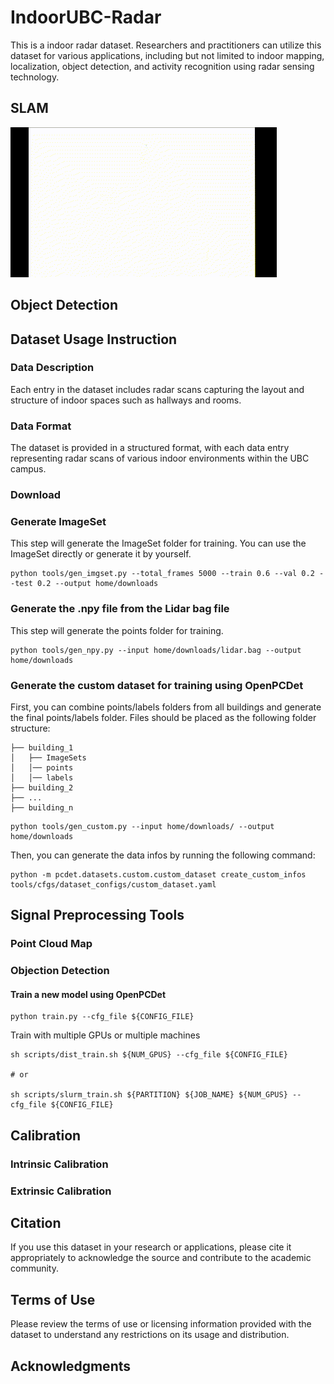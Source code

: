 # IndoorUBC-Radar
This is a indoor radar dataset. Researchers and practitioners can utilize this dataset for various applications, including but not limited to indoor mapping, localization, object detection, and activity recognition using radar sensing technology.

## SLAM
![Animated GIF](img/CEME_f2.gif)
## Object Detection

## Dataset Usage Instruction

### Data Description
Each entry in the dataset includes radar scans capturing the layout and structure of indoor spaces such as hallways and rooms.
### Data Format
The dataset is provided in a structured format, with each data entry representing radar scans of various indoor environments within the UBC campus.
### Download
### Generate ImageSet
This step will generate the ImageSet folder for training. You can use the ImageSet directly or generate it by yourself.
```
python tools/gen_imgset.py --total_frames 5000 --train 0.6 --val 0.2 --test 0.2 --output home/downloads
```
### Generate the .npy file from the Lidar bag file
This step will generate the points folder for training. 
```
python tools/gen_npy.py --input home/downloads/lidar.bag --output home/downloads
```
### Generate the custom dataset for training using OpenPCDet
First, you can combine points/labels folders from all buildings and generate the final points/labels folder.
Files should be placed as the following folder structure:
```
├── building_1
│   ├── ImageSets
│   │── points
│   │── labels
├── building_2
├── ...
├── building_n
```
```
python tools/gen_custom.py --input home/downloads/ --output home/downloads
```
Then, you can generate the data infos by running the following command:
```
python -m pcdet.datasets.custom.custom_dataset create_custom_infos tools/cfgs/dataset_configs/custom_dataset.yaml
```
## Signal Preprocessing Tools

### Point Cloud Map

### Objection Detection
#### Train a new model using OpenPCDet
```
python train.py --cfg_file ${CONFIG_FILE}
```
Train with multiple GPUs or multiple machines
```
sh scripts/dist_train.sh ${NUM_GPUS} --cfg_file ${CONFIG_FILE}

# or 

sh scripts/slurm_train.sh ${PARTITION} ${JOB_NAME} ${NUM_GPUS} --cfg_file ${CONFIG_FILE}
```
## Calibration
### Intrinsic Calibration

### Extrinsic Calibration


## Citation
If you use this dataset in your research or applications, please cite it appropriately to acknowledge the source and contribute to the academic community.

## Terms of Use
Please review the terms of use or licensing information provided with the dataset to understand any restrictions on its usage and distribution.

## Acknowledgments
